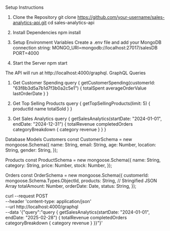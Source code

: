 Setup Instructions
1. Clone the Repository
git clone https://github.com/your-username/sales-analytics-api.git
cd sales-analytics-api

2. Install Dependencies
npm install

3. Setup Environment Variables
Create a .env file and add your MongoDB connection string:
MONGO_URI=mongodb://localhost:27017/salesDB
PORT=4000

4. Start the Server
npm start

The API will run at http://localhost:4000/graphql.
GraphQL Queries
1. Get Customer Spending
query {
  getCustomerSpending(customerId: "63f8b3d5a7b1d7f3b0a2c5e1") {
    totalSpent
    averageOrderValue
    lastOrderDate
  }
}

2. Get Top Selling Products
query {
  getTopSellingProducts(limit: 5) {
    productId
    name
    totalSold
  }
}

3. Get Sales Analytics
query {
  getSalesAnalytics(startDate: "2024-01-01", endDate: "2024-12-31") {
    totalRevenue
    completedOrders
    categoryBreakdown {
      category
      revenue
    }
  }
}

Database Models
Customers
const CustomerSchema = new mongoose.Schema({
  name: String,
  email: String,
  age: Number,
  location: String,
  gender: String,
});

Products
const ProductSchema = new mongoose.Schema({
  name: String,
  category: String,
  price: Number,
  stock: Number,
});

Orders
const OrderSchema = new mongoose.Schema({
  customerId: mongoose.Schema.Types.ObjectId,
  products: String, // Stringified JSON Array
  totalAmount: Number,
  orderDate: Date,
  status: String,
});

curl --request POST \
  --header 'content-type: application/json' \
  --url http://localhost:4000/graphql \
  --data '{"query":"query { getSalesAnalytics(startDate: "2024-01-01", endDate: "2025-02-28") {
    totalRevenue
    completedOrders
    categoryBreakdown {
      category
      revenue
    }
  }}"}'
